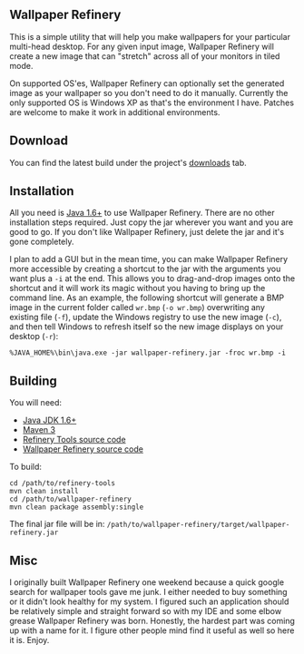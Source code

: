 Wallpaper Refinery
------------------

This is a simple utility that will help you make wallpapers for your particular
multi-head desktop. For any given input image, Wallpaper Refinery will create a
new image that can "stretch" across all of your monitors in tiled mode.

On supported OS'es, Wallpaper Refinery can optionally set the generated image
as your wallpaper so you don't need to do it manually. Currently the only
supported OS is Windows XP as that's the environment I have. Patches are
welcome to make it work in additional environments.

Download
--------

You can find the latest build under the project's [downloads][wrd] tab.

Installation
------------

All you need is [Java 1.6+][Java] to use Wallpaper Refinery. There are no other
installation steps required. Just copy the jar wherever you want and you are
good to go. If you don't like Wallpaper Refinery, just delete the jar and
it's gone completely.

I plan to add a GUI but in the mean time, you can make Wallpaper Refinery more
accessible by creating a shortcut to the jar with the arguments you want plus
a `-i` at the end. This allows you to drag-and-drop images onto the shortcut
and it will work its magic without you having to bring up the command line. As
an example, the following shortcut will generate a BMP image in the current
folder called `wr.bmp` (`-o wr.bmp`) overwriting any existing file (`-f`),
update the Windows registry to use the new image (`-c`), and then tell Windows
to refresh itself so the new image displays on your desktop (`-r`):

    %JAVA_HOME%\bin\java.exe -jar wallpaper-refinery.jar -froc wr.bmp -i

Building
--------

You will need:

* [Java JDK 1.6+][Java]
* [Maven 3][Maven]
* [Refinery Tools source code][rfs]
* [Wallpaper Refinery source code][wrs]

To build:

    cd /path/to/refinery-tools
    mvn clean install
    cd /path/to/wallpaper-refinery
    mvn clean package assembly:single

The final jar file will be in: `/path/to/wallpaper-refinery/target/wallpaper-refinery.jar`

Misc
----

I originally built Wallpaper Refinery one weekend because a quick google search
for wallpaper tools gave me junk. I either needed to buy something or it didn't
look healthy for my system. I figured such an application should be relatively
simple and straight forward so with my IDE and some elbow grease Wallpaper
Refinery was born. Honestly, the hardest part was coming up with a name for it.
I figure other people mind find it useful as well so here it is. Enjoy.

[Java]:  http://www.oracle.com/technetwork/java/javase/downloads/index.html
[Maven]: http://maven.apache.org
[rfs]:   https://github.com/widgetrefinery/refinery-tools
[wrs]:   https://github.com/widgetrefinery/wallpaper-refinery
[wrd]:   https://github.com/widgetrefinery/wallpaper-refinery/downloads
